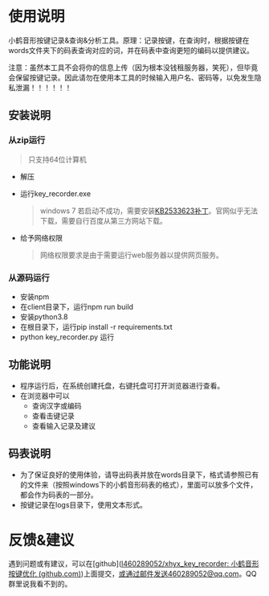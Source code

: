 # 使用说明

小鹤音形按键记录&查询&分析工具。原理：记录按键，在查询时，根据按键在words文件夹下的码表查询对应的词，并在码表中查询更短的编码以提供建议。

注意：虽然本工具不会将你的信息上传（因为根本没钱租服务器，笑死），但毕竟会保留按键记录。因此请勿在使用本工具的时候输入用户名、密码等，以免发生隐私泄漏！！！！！！

## 安装说明

### 从zip运行

> 只支持64位计算机

+ 解压

+ 运行key_recorder.exe

  > windows 7 若启动不成功，需要安装[KB2533623补丁](https://support.microsoft.com/en-us/topic/microsoft-security-advisory-insecure-library-loading-could-allow-remote-code-execution-486ea436-2d47-27e5-6cb9-26ab7230c704)。官网似乎无法下载，需要自行百度从第三方网站下载。

+ 给予网络权限

  > 网络权限要求是由于需要运行web服务器以提供网页服务。

### 从源码运行

+ 安装npm
+ 在client目录下，运行npm run build
+ 安装python3.8
+ 在根目录下，运行pip install -r requirements.txt
+ python key_recorder.py 运行

## 功能说明

+ 程序运行后，在系统创建托盘，右键托盘可打开浏览器进行查看。
+ 在浏览器中可以
  + 查询汉字或编码
  + 查看击键记录
  + 查看输入记录及建议

## 码表说明

+ 为了保证良好的使用体验，请导出码表并放在words目录下，格式请参照已有的文件来（按照windows下的小鹤音形码表的格式），里面可以放多个文件，都会作为码表的一部分。
+ 按键记录在logs目录下，使用文本形式。

# 反馈&建议

遇到问题或有建议，可以在[github]([l460289052/xhyx_key_recorder: 小鹤音形按键优化 (github.com)](https://github.com/l460289052/xhyx_key_recorder))上面提交，或通过邮件发送460289052@qq.com。QQ群里说我看不到的。